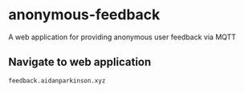 # anonymous-feedback
A web application for providing anonymous user feedback via MQTT

## Navigate to web application
```
feedback.aidanparkinson.xyz
```
